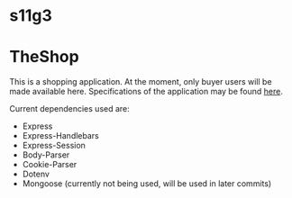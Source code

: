 # s11g3

# TheShop
This is a shopping application. At the moment, only buyer users will be made available here. Specifications of the application may be found [here](https://docs.google.com/document/d/1BNDqhEBwYx-oDIyUpYC_Kg9g4d_6IyVjuf0V9pTiOe4/edit?usp=sharing).

Current dependencies used are:
- Express
- Express-Handlebars
- Express-Session
- Body-Parser
- Cookie-Parser
- Dotenv
- Mongoose (currently not being used, will be used in later commits)